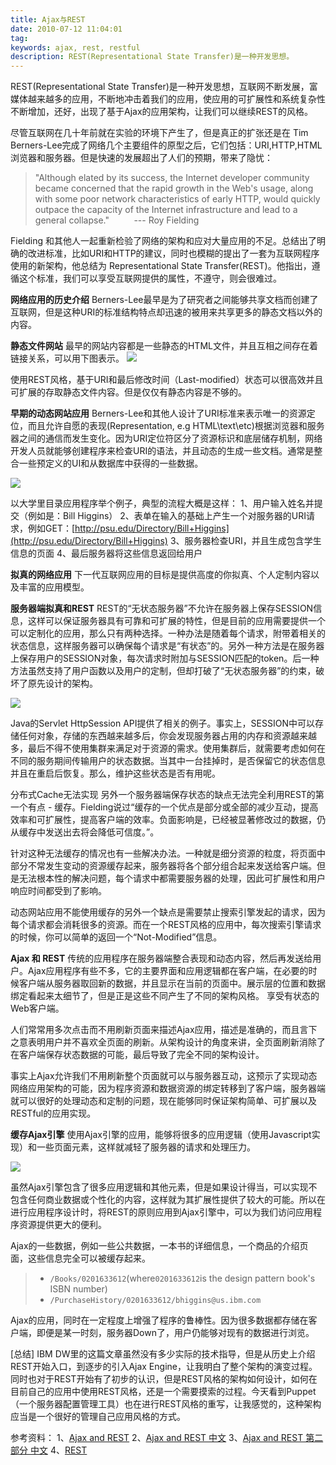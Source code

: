 ```yaml
---
title: Ajax与REST
date: 2010-07-12 11:04:01
tag: 
keywords: ajax, rest, restful
description: REST(Representational State Transfer)是一种开发思想。
---
```


REST(Representational State Transfer)是一种开发思想，互联网不断发展，富媒体越来越多的应用，不断地冲击着我们的应用，使应用的可扩展性和系统复杂性不断增加，还好，出现了基于Ajax的应用架构，让我们可以继续REST的风格。

尽管互联网在几十年前就在实验的环境下产生了，但是真正的扩张还是在 Tim Berners-Lee完成了网络几个主要组件的原型之后，它们包括：URI,HTTP,HTML 浏览器和服务器。但是快速的发展超出了人们的预期，带来了隐忧：

> "Although elated by its success, the Internet developer community became concerned that the rapid growth in the Web's usage, along with some poor network characteristics of early HTTP, would quickly outpace the capacity of the Internet infrastructure and lead to a general collapse."          --- Roy Fielding

Fielding 和其他人一起重新检验了网络的架构和应对大量应用的不足。总结出了明确的改进标准，比如URI和HTTP的建议，同时也模糊的提出了一套为互联网程序使用的新架构，他总结为 Representational State Transfer(REST)。他指出，遵循这个标准，我们可以享受互联网提供的属性，不遵守，则会很难过。

**网络应用的历史介绍**
Berners-Lee最早是为了研究者之间能够共享文档而创建了互联网，但是这种URI的标准结构特点却迅速的被用来共享更多的静态文档以外的内容。

**静态文件网站**
最早的网站内容都是一些静态的HTML文件，并且互相之间存在着链接关系，可以用下图表示。
![](/20100712-ajax-and-rest/image_thumb.png)

使用REST风格，基于URI和最后修改时间（Last-modified）状态可以很高效并且可扩展的存取静态文件内容。但是仅仅有静态内容是不够的。

**早期的动态网站应用**
Berners-Lee和其他人设计了URI标准来表示唯一的资源定位，而且允许自愿的表现(Representation, e.g HTML\text\etc)根据浏览器和服务器之间的通信而发生变化。因为URI定位符区分了资源标识和底层储存机制，网络开发人员就能够创建程序来检查URI的语法，并且动态的生成一些文档。通常是整合一些预定义的UI和从数据库中获得的一些数据。

![](/20100712-ajax-and-rest/image_thumb_1.png)

以大学里目录应用程序举个例子，典型的流程大概是这样：
1、用户输入姓名并提交（例如是：Bill Higgins）
2、表单在输入的基础上产生一个对服务器的URI请求，例如GET：[http://psu.edu/Directory/Bill+Higgins](http://psu.edu/Directory/Bill+Higgins)
3、服务器检查URI，并且生成包含学生信息的页面
4、最后服务器将这些信息返回给用户

**拟真的网络应用**
下一代互联网应用的目标是提供高度的你拟真、个人定制内容以及丰富的应用模型。

**服务器端拟真和REST**
REST的“无状态服务器”不允许在服务器上保存SESSION信息，这样可以保证服务器具有可靠和可扩展的特性，但是目前的应用需要提供一个可以定制化的应用，那么只有两种选择。一种办法是随着每个请求，附带着相关的状态信息，这样服务器可以确保每个请求是“有状态”的。另外一种方法是在服务器上保存用户的SESSION对象，每次请求时附加与SESSION匹配的token。后一种方法虽然支持了用户函数以及用户的定制，但却打破了“无状态服务器”的约束，破坏了原先设计的架构。

![](/20100712-ajax-and-rest/image_thumb_2.png)

Java的Servlet HttpSession API提供了相关的例子。事实上，SESSION中可以存储任何对象，存储的东西越来越多后，你会发现服务器占用的内存和资源越来越多，最后不得不使用集群来满足对于资源的需求。使用集群后，就需要考虑如何在不同的服务期间传输用户的状态数据。当其中一台挂掉时，是否保留它的状态信息并且在重启后恢复。那么，维护这些状态是否有用呢。

分布式Cache无法实现
另外一个服务器端保存状态的缺点无法完全利用REST的第一个有点 - 缓存。Fielding说过“缓存的一个优点是部分或全部的减少互动，提高效率和可扩展性，提高客户端的效率。负面影响是，已经被显著修改过的数据，仍从缓存中发送出去将会降低可信度。”。

针对这种无法缓存的情况也有一些解决办法。一种就是细分资源的粒度，将页面中部分不常发生变动的资源缓存起来，服务器将各个部分组合起来发送给客户端。但是无法根本性的解决问题，每个请求中都需要服务器的处理，因此可扩展性和用户响应时间都受到了影响。

动态网站应用不能使用缓存的另外一个缺点是需要禁止搜索引擎发起的请求，因为每个请求都会消耗很多的资源。而在一个REST风格的应用中，每次搜索引擎请求的时候，你可以简单的返回一个“Not-Modified”信息。

**Ajax 和 REST**
传统的应用程序在服务器端整合表现和动态内容，然后再发送给用户。Ajax应用程序有些不多，它的主要界面和应用逻辑都在客户端，在必要的时候客户端从服务器取回新的数据，并且显示在当前的页面中。展示层的位置和数据绑定看起来太细节了，但是正是这些不同产生了不同的架构风格。
享受有状态的Web客户端。

人们常常用多次点击而不用刷新页面来描述Ajax应用，描述是准确的，而且言下之意表明用户并不喜欢全页面的刷新。从架构设计的角度来讲，全页面刷新消除了在客户端保存状态数据的可能，最后导致了完全不同的架构设计。

事实上Ajax允许我们不用刷新整个页面就可以与服务器互动，这预示了实现动态网络应用架构的可能，因为程序资源和数据资源的绑定转移到了客户端，服务器端就可以很好的处理动态和定制的问题，现在能够同时保证架构简单、可扩展以及RESTful的应用实现。

**缓存Ajax引擎**
使用Ajax引擎的应用，能够将很多的应用逻辑（使用Javascript实现）和一些页面元素，这样就减轻了服务器的请求和处理压力。

![](/20100712-ajax-and-rest/image_thumb_3.png)

虽然Ajax引擎包含了很多应用逻辑和其他元素，但是如果设计得当，可以实现不包含任何商业数据或个性化的内容，这样就为其扩展性提供了较大的可能。所以在进行应用程序设计时，将REST的原则应用到Ajax引擎中，可以为我们访问应用程序资源提供更大的便利。

Ajax的一些数据，例如一些公共数据，一本书的详细信息，一个商品的介绍页面，这些信息完全可以被缓存起来。

> * ```/Books/0201633612```(where```0201633612```is the design pattern book's ISBN number)
> * ```/PurchaseHistory/0201633612/bhiggins@us.ibm.com```


Ajax的应用，同时在一定程度上增强了程序的鲁棒性。因为很多数据都存储在客户端，即便是某一时刻，服务器Down了，用户仍能够对现有的数据进行浏览。

[总结]
IBM DW里的这篇文章虽然没有多少实际的技术指导，但是从历史上介绍REST开始入口，到逐步的引入Ajax Engine，让我明白了整个架构的演变过程。同时也对于REST开始有了初步的认识，但是REST风格的架构如何设计，如何在目前自己的应用中使用REST风格，还是一个需要摸索的过程。今天看到Puppet（一个服务器配置管理工具）也在进行REST风格的重写，让我感觉的，这种架构应当是一个很好的管理自己应用风格的方式。


参考资料：
1、[Ajax and REST](http://www.ibm.com/developerworks/xml/library/wa-ajaxarch/)
2、[Ajax and REST 中文](https://www.ibm.com/developerworks/cn/web/wa-ajaxarch/)
3、[Ajax and REST 第二部分 中文](http://www.ibm.com/developerworks/cn/web/wa-ajaxarch2.html)
4、[REST](http://zh.wikipedia.org/zh-cn/REST)












